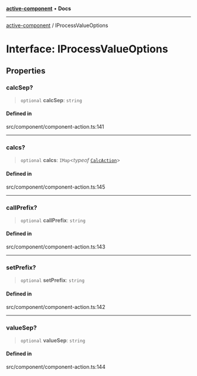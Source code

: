 [**active-component**](../README.md) • **Docs**

***

[active-component](../globals.md) / IProcessValueOptions

# Interface: IProcessValueOptions

## Properties

### calcSep?

> `optional` **calcSep**: `string`

#### Defined in

src/component/component-action.ts:141

***

### calcs?

> `optional` **calcs**: `IMap`\<*typeof* [`CalcAction`](../classes/CalcAction.md)\>

#### Defined in

src/component/component-action.ts:145

***

### callPrefix?

> `optional` **callPrefix**: `string`

#### Defined in

src/component/component-action.ts:143

***

### setPrefix?

> `optional` **setPrefix**: `string`

#### Defined in

src/component/component-action.ts:142

***

### valueSep?

> `optional` **valueSep**: `string`

#### Defined in

src/component/component-action.ts:144

